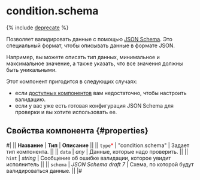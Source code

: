 # condition.schema

{% include [deprecate](../../_includes/deprecate.md) %}

Позволяет валидировать данные с помощью [JSON Schema](https://json-schema.org/learn/getting-started-step-by-step.html). Это специальный формат, чтобы описывать данные в формате JSON.

Например, вы можете описать тип данных, минимальное и максимальное значение, а также указать, что все значения должны быть уникальными.

Этот компонент пригодится в следующих случаях:

- если [доступных компонентов](index.md) вам недостаточно, чтобы настроить валидацию.
- если у вас уже есть готовая конфигурация JSON Schema для проверки и вы хотите использовать ее.

## Свойства компонента {#properties}

#|
|| **Название** | **Тип** | **Описание** ||
|| `type`<span style="color: red">\*</span> | "condition.schema" | Задает тип компонента. ||
|| `data` | _any_ | Данные, которые надо проверить. ||
|| `hint` | _string_ | Сообщение об ошибке валидации, которое увидит исполнитель ||
|| `schema` | _JSON Schema draft 7_ | Схема, по которой будут валидироваться данные. ||
|#
